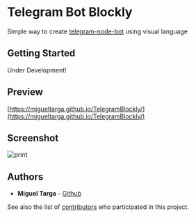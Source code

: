 # Telegram Bot Blockly

Simple way to create [telegram-node-bot](https://github.com/Naltox/telegram-node-bot) using visual language

## Getting Started

Under Development!

## Preview

[https://migueltarga.github.io/TelegramBlockly/](https://migueltarga.github.io/TelegramBlockly/)

## Screenshot
![print](https://github.com/migueltarga/TelegramBlockly/raw/master/images/screenshot.png)

## Authors

* **Miguel Targa** - [Github](https://github.com/migueltarga)

See also the list of [contributors](https://github.com/migueltarga/TelegramBlockly/contributors) who participated in this project.

